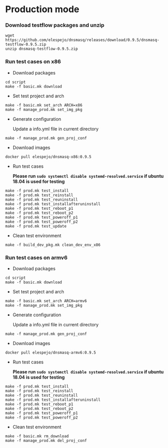 # Production mode
### Download testflow packages and unzip
```
wget https://github.com/elespejo/dnsmasq/releases/download/0.9.5/dnsmasq-testflow-0.9.5.zip
unzip dnsmasq-testflow-0.9.5.zip
```

### Run test cases on x86

* Download packages
```
cd script
make -f basic.mk download
```

* Set test project and arch
```
make -f basic.mk set_arch ARCH=x86
make -f manage_prod.mk set_img_pkg
```

* Generate configuration 

	Update a info.yml file in current directory
```
make -f manage_prod.mk gen_proj_conf 
```

* Download images
```
docker pull elespejo/dnsmasq-x86:0.9.5
```

* Run test cases

	**Please run `sudo systemctl disable systemd-resolved.service` if ubuntu 18.04 is used for testing**
```
make -f prod.mk test_install
make -f prod.mk test_reinstall
make -f prod.mk test_reuninstall
make -f prod.mk test_installafteruninstall
make -f prod.mk test_reboot_p1
make -f prod.mk test_reboot_p2
make -f prod.mk test_poweroff_p1
make -f prod.mk test_poweroff_p2
make -f prod.mk test_update
```
* Clean test environment
```
make -f build_dev_pkg.mk clean_dev_env_x86 
```



### Run test cases on armv6

* Download packages
```
cd script
make -f basic.mk download
```

* Set test project and arch
```
make -f basic.mk set_arch ARCH=armv6
make -f manage_prod.mk set_img_pkg
```

* Generate configuration 

	Update a info.yml file in current directory
```
make -f manage_prod.mk gen_proj_conf 
```
* Download images
```
docker pull elespejo/dnsmasq-armv6:0.9.5
```

* Run test cases

	**Please run `sudo systemctl disable systemd-resolved.service` if ubuntu 18.04 is used for testing**
```
make -f prod.mk test_install
make -f prod.mk test_reinstall
make -f prod.mk test_reuninstall
make -f prod.mk test_installafteruninstall
make -f prod.mk test_reboot_p1
make -f prod.mk test_reboot_p2
make -f prod.mk test_poweroff_p1
make -f prod.mk test_poweroff_p2
```


* Clean test environment
```
make -f basic.mk rm_download
make -f manage_prod.mk del_proj_conf
```
